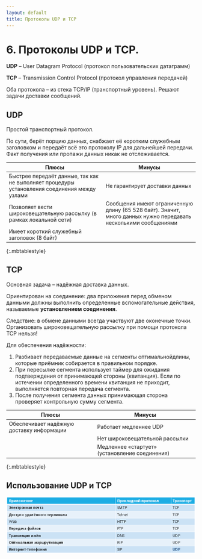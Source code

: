 ```yaml
---
layout: default
title: Протоколы UDP и TCP
---
```


# 6. Протоколы UDP и TCP.

**UDP** – User Datagram Protocol (протокол пользовательских датаграмм)

**TCP** – Transmission Control Protocol (протокол управления передачей)

Оба протокола – из стека TCP/IP (транспортный уровень). Решают задачи доставки сообщений.

## UDP

Простой транспортный протокол.

По сути, берёт порцию данных, снабжает её коротким служебным заголовком и передаёт всё это протоколу IP для дальнейшей передачи. Факт получения или пропажи данных никак не отслеживается.

|Плюсы|Минусы|
|-|-|
|Быстрее передаёт данные, так как не выполняет процедуры установления соединения между узлами|Не гарантирует доставки данных|
|Позволяет вести широковещательную рассылку (в рамках локальной сети)|Сообщения имеют ограниченную длину (65 528 байт). Значит, много данных нужно передавать несколькими сообщениями|
|Имеет короткий служебный заголовок (8 байт)||
{:.mbtablestyle}

## TCP

Основная задача – надёжная доставка данных.

Ориентирован на соединение: два приложения перед обменом данными должны выполнить определенные вспомогательные действия, называемые **установлением соединения**.

Следствие: в обмене данными всегда участвуют две оконечные точки. Организовать широковещательную рассылку при помощи протокола TCP нельзя!

Для обеспечения надёжности:

1. Разбивает передаваемые данные на сегменты оптимальнойдлины, которые приёмник собирается в правильном порядке.
2. При пересылке сегмента использует таймер для ожидания подтверждения от принимающей стороны (квитанция). Если по истечении определенного времени квитанция не приходит, выполняется повторная передача сегмента.
3. После получения сегмента данных принимающая сторона проверяет контрольную сумму сегмента.

|Плюсы|Минусы|
|-|-|
|Обеспечивает надёжную доставку информации|Работает медленнее UDP|
||Нет широковещательной рассылки|
||Медленнее «стартует» (установление соединения)|
{:.mbtablestyle}

## Использование UDP и TCP

![](images/chrome_2017-05-21_18-05-26.png)